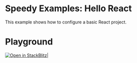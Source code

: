 # Speedy Examples: Hello React

This example shows how to configure a basic React project.

# Playground

[![Open in StackBlitz](https://developer.stackblitz.com/img/open_in_stackblitz.svg)](https://stackblitz.com/github/speedy-js/examples/tree/main/playground/asset-public)|